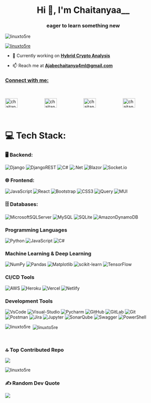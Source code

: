 <h1 align="center">Hi 👋, I'm Chaitanyaa__</h1>
<h3 align="center">eager to learn something new</h3>

<p align="left"> <img src="https://komarev.com/ghpvc/?username=linuxto5re&label=Profile%20views&color=0e75b6&style=flat" alt="linuxto5re" /> </p>

<p align="left"> <a href="https://github.com/ryo-ma/github-profile-trophy"><img src="https://github-profile-trophy.vercel.app/?username=linuxto5re" alt="linuxto5re" /></a> </p>

- 🔭 Currently working on **[Hybrid Crypto Analysis](https://github.com/LinUxTo5re/crypto_hybrid_analysis)**

- 📫 Reach me at **Ajabechaitanya4ml@gmail.com**

<h3 align="left"><u>Connect with me:</u></h3>
<br>

<p align="left">
<a href="https://twitter.com/chaitanyadata" target="blank"><img align="center" src="https://raw.githubusercontent.com/rahuldkjain/github-profile-readme-generator/master/src/images/icons/Social/twitter.svg" alt="chaitanyadata" height="30" width="40" /></a> &nbsp;&nbsp;&nbsp;&nbsp;&nbsp;&nbsp; &nbsp;&nbsp;&nbsp;&nbsp;&nbsp;&nbsp; &nbsp;&nbsp;&nbsp;&nbsp;&nbsp;&nbsp;
<a href="https://linkedin.com/in/chaitanya-ajabe-99a449221" target="blank"><img align="center" src="https://raw.githubusercontent.com/rahuldkjain/github-profile-readme-generator/master/src/images/icons/Social/linked-in-alt.svg" alt="chaitanya-ajabe-99a449221" height="30" width="40" /></a> &nbsp;&nbsp;&nbsp;&nbsp;&nbsp;&nbsp; &nbsp;&nbsp;&nbsp;&nbsp;&nbsp;&nbsp; &nbsp;&nbsp;&nbsp;&nbsp;&nbsp;&nbsp;
<a href="https://kaggle.com/chaitanya0ajabe" target="blank"><img align="center" src="https://raw.githubusercontent.com/rahuldkjain/github-profile-readme-generator/master/src/images/icons/Social/kaggle.svg" alt="chaitanya0ajabe" height="30" width="40" /></a> &nbsp;&nbsp;&nbsp;&nbsp;&nbsp;&nbsp; &nbsp;&nbsp;&nbsp;&nbsp;&nbsp;&nbsp; &nbsp;&nbsp;&nbsp;&nbsp;&nbsp;&nbsp;
<a href="https://instagram.com/chaitanyaa_4ever" target="blank"><img align="center" src="https://raw.githubusercontent.com/rahuldkjain/github-profile-readme-generator/master/src/images/icons/Social/instagram.svg" alt="chaitanyaa_4ever" height="30" width="40" /></a> &nbsp;&nbsp;&nbsp;&nbsp;&nbsp;&nbsp; &nbsp;&nbsp;&nbsp;&nbsp;&nbsp;&nbsp; &nbsp;&nbsp;&nbsp;&nbsp;&nbsp;&nbsp;
</p>
<br>

#  💻 Tech Stack:

### 🖥️ Backend:
![Django](https://img.shields.io/badge/django-%23092E20.svg?style=for-the-badge&logo=django&logoColor=white) 
![DjangoREST](https://img.shields.io/badge/DJANGO-REST-ff1709?style=for-the-badge&logo=django&logoColor=white&color=ff1709&labelColor=gray) 
![C#](https://img.shields.io/badge/c%23-%23239120.svg?style=for-the-badge&logo=csharp&logoColor=white) 
![.Net](https://img.shields.io/badge/.NET-5C2D91?style=for-the-badge&logo=.net&logoColor=white) 
![Blazor](https://img.shields.io/badge/blazor-%235C2D91.svg?style=for-the-badge&logo=blazor&logoColor=white) 
![Socket.io](https://img.shields.io/badge/Socket.io-black?style=for-the-badge&logo=socket.io&badgeColor=010101)

### 🌐 Frontend:
![JavaScript](https://img.shields.io/badge/javascript-%23323330.svg?style=for-the-badge&logo=javascript&logoColor=%23F7DF1E) 
![React](https://img.shields.io/badge/react-%2320232a.svg?style=for-the-badge&logo=react&logoColor=%2361DAFB) 
![Bootstrap](https://img.shields.io/badge/bootstrap-%238511FA.svg?style=for-the-badge&logo=bootstrap&logoColor=white) 
![CSS3](https://img.shields.io/badge/css3-%231572B6.svg?style=for-the-badge&logo=css3&logoColor=white) 
![jQuery](https://img.shields.io/badge/jquery-%230769AD.svg?style=for-the-badge&logo=jquery&logoColor=white) 
![MUI](https://img.shields.io/badge/MUI-%230081CB.svg?style=for-the-badge&logo=mui&logoColor=white)

### 🗄️ Databases:
![MicrosoftSQLServer](https://img.shields.io/badge/Microsoft%20SQL%20Server-CC2927?style=for-the-badge&logo=microsoft%20sql%20server&logoColor=white) 
![MySQL](https://img.shields.io/badge/mysql-4479A1.svg?style=for-the-badge&logo=mysql&logoColor=white) 
![SQLite](https://img.shields.io/badge/sqlite-%2307405e.svg?style=for-the-badge&logo=sqlite&logoColor=white) 
![AmazonDynamoDB](https://img.shields.io/badge/Amazon%20DynamoDB-4053D6?style=for-the-badge&logo=Amazon%20DynamoDB&logoColor=white)

### Programming Languages
![Python](https://img.shields.io/badge/python-3670A0?style=for-the-badge&logo=python&logoColor=ffdd54)
![JavaScript](https://img.shields.io/badge/javascript-%23323330.svg?style=for-the-badge&logo=javascript&logoColor=%23F7DF1E) 
![C#](https://img.shields.io/badge/c%23-%23239120.svg?style=for-the-badge&logo=csharp&logoColor=white) 

### Machine Learning & Deep Learning
![NumPy](https://img.shields.io/badge/numpy-%23013243.svg?style=for-the-badge&logo=numpy&logoColor=white) 
![Pandas](https://img.shields.io/badge/pandas-%23150458.svg?style=for-the-badge&logo=pandas&logoColor=white) 
![Matplotlib](https://img.shields.io/badge/Matplotlib-%23ffffff.svg?style=for-the-badge&logo=Matplotlib&logoColor=black) 
![scikit-learn](https://img.shields.io/badge/scikit--learn-%23F7931E.svg?style=for-the-badge&logo=scikit-learn&logoColor=white) 
![TensorFlow](https://img.shields.io/badge/TensorFlow-%23FF6F00.svg?style=for-the-badge&logo=TensorFlow&logoColor=white) 

### CI/CD Tools
![AWS](https://img.shields.io/badge/AWS-%23FF9900.svg?style=for-the-badge&logo=amazon-aws&logoColor=white) 
![Heroku](https://img.shields.io/badge/heroku-%23430098.svg?style=for-the-badge&logo=heroku&logoColor=white) 
![Vercel](https://img.shields.io/badge/vercel-%23000000.svg?style=for-the-badge&logo=vercel&logoColor=white) 
![Netlify](https://img.shields.io/badge/netlify-%23000000.svg?style=for-the-badge&logo=netlify&logoColor=#00C7B7) 

### Development Tools
![VsCode](https://img.shields.io/badge/VS%20Code-007ACC?style=for-the-badge&logo=visual-studio-code&logoColor=white)
![Visual-Studio](https://img.shields.io/badge/Visual%20Studio-5C2D91?style=for-the-badge&logo=visual-studio&logoColor=white)
![Pycharm](https://img.shields.io/badge/PyCharm-000000?style=for-the-badge&logo=pycharm&logoColor=white)
![GitHub](https://img.shields.io/badge/github-%23121011.svg?style=for-the-badge&logo=github&logoColor=white) 
![GitLab](https://img.shields.io/badge/gitlab-%23181717.svg?style=for-the-badge&logo=gitlab&logoColor=white) 
![Git](https://img.shields.io/badge/git-%23F05033.svg?style=for-the-badge&logo=git&logoColor=white) 
<br>
![Postman](https://img.shields.io/badge/Postman-FF6C37?style=for-the-badge&logo=postman&logoColor=white) 
![Jira](https://img.shields.io/badge/jira-%230A0FFF.svg?style=for-the-badge&logo=jira&logoColor=white) 
![Jupyter](https://img.shields.io/badge/Jupyter-DA5B0E?style=for-the-badge&logo=jupyter&logoColor=white)
![SonarQube](https://img.shields.io/badge/SonarQube-black?style=for-the-badge&logo=sonarqube&logoColor=4E9BCD) 
![Swagger](https://img.shields.io/badge/-Swagger-%23Clojure?style=for-the-badge&logo=swagger&logoColor=white) 
![PowerShell](https://img.shields.io/badge/PowerShell-%235391FE.svg?style=for-the-badge&logo=powershell&logoColor=white) 


<p>
<p><img align="left" src="https://github-readme-stats.vercel.app/api/top-langs?username=linuxto5re&show_icons=true&locale=en&layout=compact" alt="linuxto5re" /></p>

<p>&nbsp;<img align="center" src="https://github-readme-stats.vercel.app/api?username=linuxto5re&show_icons=true&locale=en" alt="linuxto5re" /></p>
</p>
<br>

### 🔝 Top Contributed Repo
![](https://github-contributor-stats.vercel.app/api?username=LinUxTo5re&limit=5&theme=radical&combine_all_yearly_contributions=true)
<p><img align="center" src="https://github-readme-streak-stats.herokuapp.com/?user=linuxto5re&" alt="linuxto5re" /></p>

### ✍️ Random Dev Quote
![](https://quotes-github-readme.vercel.app/api?type=horizontal&theme=tokyonight)

